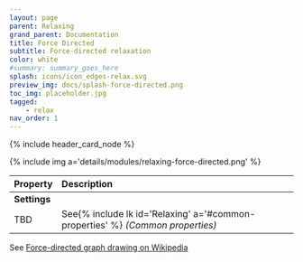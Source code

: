 ```yaml
---
layout: page
parent: Relaxing
grand_parent: Documentation
title: Force Directed
subtitle: Force-directed relaxation
color: white
#summary: summary_goes_here
splash: icons/icon_edges-relax.svg
preview_img: docs/splash-force-directed.png
toc_img: placeholder.jpg
tagged: 
    - relax
nav_order: 1
---
```


{% include header_card_node %}


{% include img a='details/modules/relaxing-force-directed.png' %} 

| Property       | Description          |
|:-------------|:------------------|
|**Settings**||
| TBD           | See{% include lk id='Relaxing' a='#common-properties' %} *(Common properties)* |

See [Force-directed graph drawing on Wikipedia](https://en.wikipedia.org/wiki/Force-directed_graph_drawing)
